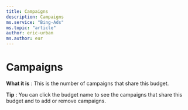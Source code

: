 ```yaml
---
title: Campaigns
description: Campaigns
ms.service: "Bing-Ads"
ms.topic: "article"
author: eric-urban
ms.author: eur
---
```


# Campaigns

**What it is** : This is the number of campaigns that share this budget.

**Tip** : You can click the budget name to see the campaigns that share this budget and to add or remove campaigns.


